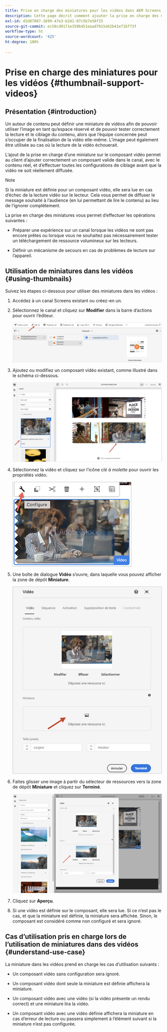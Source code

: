 ```yaml
---
title: Prise en charge des miniatures pour les vidéos dans AEM Screens
description: Cette page décrit comment ajouter la prise en charge des miniatures pour les vidéos dans Screens.
exl-id: d2d87807-1699-47e3-b241-07c5b7e56f15
source-git-commit: ec58cd9171e359b451eaad7015d42b41ef1bff3f
workflow-type: ht
source-wordcount: '425'
ht-degree: 100%

---
```


# Prise en charge des miniatures pour les vidéos {#thumbnail-support-videos}

## Présentation {#introduction}

Un auteur de contenu peut définir une miniature de vidéos afin de pouvoir utiliser l’image en tant qu’espace réservé et de pouvoir tester correctement la lecture et le ciblage du contenu, alors que l’équipe concernée peut s’occuper de la finalisation de la vidéo elle-même. L’image peut également être utilisée au cas où la lecture de la vidéo échouerait.

L’ajout de la prise en charge d’une miniature sur le composant vidéo permet au client d’ajouter correctement un composant valide dans le canal, avec le contenu réel, et d’effectuer toutes les configurations de ciblage avant que la vidéo ne soit réellement diffusée.

>[!NOTE]
>Si la miniature est définie pour un composant vidéo, elle sera lue en cas d’échec de la lecture vidéo sur le lecteur. Cela vous permet de diffuser le message souhaité à l’audience (en lui permettant de lire le contenu) au lieu de l’ignorer complètement.

La prise en charge des miniatures vous permet d’effectuer les opérations suivantes :

* Préparer une expérience sur un canal lorsque les vidéos ne sont pas encore prêtes ou lorsque vous ne souhaitez pas nécessairement tester un téléchargement de ressource volumineux sur les lecteurs.

* Définir un mécanisme de secours en cas de problèmes de lecture sur l’appareil.

## Utilisation de miniatures dans les vidéos {#using-thumbnails}

Suivez les étapes ci-dessous pour utiliser des miniatures dans les vidéos :

1. Accédez à un canal Screens existant ou créez-en un.

1. Sélectionnez le canal et cliquez sur **Modifier** dans la barre d’actions pour ouvrir l’éditeur.

   ![image](/help/user-guide/assets/thumbnails/thumbnail-1.png)

1. Ajoutez ou modifiez un composant vidéo existant, comme illustré dans le schéma ci-dessous.

   ![image](/help/user-guide/assets/thumbnails/thumbnail-2.png)

1. Sélectionnez la vidéo et cliquez sur l’icône *clé à molette* pour ouvrir les propriétés vidéo.

   ![image](/help/user-guide/assets/thumbnails/thumbnail-3.png)

1. Une boîte de dialogue **Vidéo** s’ouvre, dans laquelle vous pouvez afficher la zone de dépôt **Miniature**.

   ![image](/help/user-guide/assets/thumbnails/thumbnail-4.png)

1. Faites glisser une image à partir du sélecteur de ressources vers la zone de dépôt **Miniature** et cliquez sur **Terminé**.

   ![image](/help/user-guide/assets/thumbnails/thumbnail-5.png)

1. Cliquez sur **Aperçu**.

1. Si une vidéo est définie sur le composant, elle sera lue. Si ce n’est pas le cas, et que la miniature est définie, la miniature sera affichée. Sinon, le composant est considéré comme non configuré et sera ignoré.

## Cas d’utilisation pris en charge lors de l’utilisation de miniatures dans des vidéos {#understand-use-case}

La miniature dans les vidéos prend en charge les cas d’utilisation suivants :

* Un composant vidéo sans configuration sera ignoré.

* Un composant vidéo dont seule la miniature est définie affichera la miniature.

* Un composant vidéo avec une vidéo (si la vidéo présente un rendu correct) et une miniature lira la vidéo.

* Un composant vidéo avec une vidéo définie affichera la miniature en cas d’erreur de lecture ou passera simplement à l’élément suivant si la miniature n’est pas configurée.
